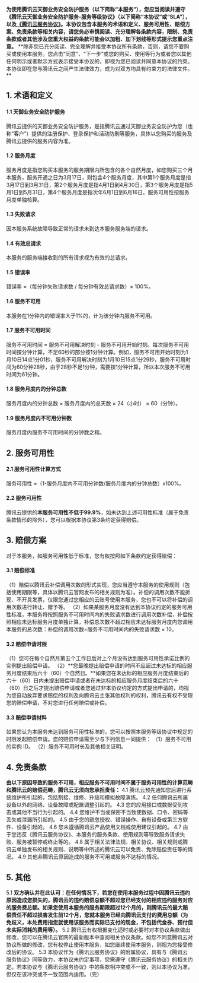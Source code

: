 **为使用腾讯云天御业务安全防护服务（以下简称“本服务”），您应当阅读并遵守《腾讯云天御业务安全防护服务-服务等级协议》（以下简称“本协议”或“SLA”），以及[《腾讯云服务协议》](https://cloud.tencent.com/document/product/301/1967)。本协议包含本服务的术语和定义、服务可用性、赔偿方案、免责条款等相关内容，请您务必审慎阅读、充分理解各条款内容，限制、免责条款或者其他涉及您重大权益的条款可能会以加粗、加下划线等形式提示您重点注意。**
**除非您已充分阅读、完全理解并接受本协议所有条款，否则，请您不要购买或使用本服务。您点击“同意”、“下一步”或您的购买、使用等行为或者您以其他任何明示或者默示方式表示接受本协议的，即视为您已阅读并同意本协议的约束。本协议即在您与腾讯云之间产生法律效力，成为对双方均具有约束力的法律文件。
**

## 1.	术语和定义
#### 1.1 天御业务安全防护服务
腾讯云提供的天御业务安全防护服务，是指腾讯云通过天御业务安全防护为您（也称“客户”）提供的注册保护、登录保护和活动防刷等服务，具体以您购买的服务及腾讯云提供的服务内容为准。
#### 1.2 服务月度
服务月度是指您购买本服务的服务期限内所包含的各个自然月度，如您购买三个月本服务，服务开通之日为3月17日，则包含4个服务月度，其中第1个服务月度是指3月17日到3月31日，第2个服务月度是指4月1日到4月30日，第3个服务月度是指5月1日到5月31日，第4个服务月度是指次年6月1日到6月16日。服务可用性按服务月度单独核算。
#### 1.3 失败请求
因本服务系统故障导致正常的请求未到达本服务服务端的请求。
#### 1.4 有效总请求
本服务的服务端接收到的所有请求视为有效的总请求。
#### 1.5 错误率 
错误率  =（每分钟失败请求数 / 每分钟有效总请求数）× 100%。
#### 1.6 服务不可用
本服务在1分钟内的错误率大于1%的，计为该分钟内服务不可用。
#### 1.7 服务不可用时间
服务不可用时间 = 服务不可用解决时刻 - 服务不可用开始时刻。每次服务不可用时间按分钟计算，不足60秒的部分按1分钟计算。例如，服务不可用开始时刻为1月10日14点1分01秒，服务不可用解决时刻为1月10日15点1分29秒，服务不可用时间为60分钟28秒，由于28秒不足1分钟，需要按1分钟计算，所以本次服务不可用时间为61分钟。
#### 1.8 服务月度内的分钟总数
 服务月度内的分钟总数 = 服务月度内的总天数 × 24（小时） × 60（分钟）。
#### 1.9 服务月度内不可用分钟数
服务月度内服务不可用时间的分钟数之和。

## 2. 服务可用性
#### 2.1 服务可用性计算方式
服务可用性 =（1-服务月度内不可用分钟数/服务月度内的分钟总数）x100%。
#### 2.2 服务可用性
腾讯云提供的**本服务可用性不低于99.9%**，如未达到上述可用性标准（属于免责条款情形的除外），您可以根据本协议第3条约定获得赔偿。

## 3. 赔偿方案
对于本服务，如服务可用性低于标准，您有权按照如下条款约定获得赔偿：
#### 3.1 赔偿标准
（1）赔偿以腾讯云补偿调用次数的形式实现，您应当遵守本服务的使用规则（包括使用期限等，具体以腾讯云官网发布的相关规则为准）。补偿的调用次数不能折现、不开具发票，仅限您通过您相应的云账号使用本服务，您也不可以将补偿的调用次数进行转让、赠予等。
（2）如果某服务月度没有达到本协议约定的服务可用性标准，本服务将按照服务不可用时间内的失败请求数进行调用次数补偿，补偿按照相应未达标服务月度单独计算，补偿总次数不超过相应未达标服务月度内您调用本服务的总次数：补偿的调用次数=服务不可用时间内的失败请求数 × 10。
#### 3.2 赔偿申请时限
（1）您可在每个自然月第五个工作日后对上个月没有达到服务可用性承诺比例的实例提出赔偿申请。
（2）**您最晚提出赔偿申请的时间不应超过未达标的相应服务月度结束后六十（60）个自然日。**如果您在未达标的相应服务月度结束后的六十（60）日内未提出赔偿申请或者在未达标的相应服务月度结束后的六十（60）日之后才提出赔偿申请或者您通过非本协议约定的方式提出申请的，均视为您自动放弃要求赔偿的权利及向腾讯云主张其他权利的权利，腾讯云有权不受理您的赔偿申请，不对您进行任何赔偿或补偿。
#### 3.3 赔偿申请材料
如果您认为本服务未达到服务可用性标准的，您可以按照本服务等级协议中规定的时限发起赔偿申请。您的赔偿申请需至少与下列信息一同提供：
（1）服务不可用的实例 ID。
（2）服务不可用时长及其他相关证明。

## 4. 免责条款
**由以下原因导致的服务不可用，相应服务不可用时间不属于服务可用性的计算范畴和腾讯云的赔偿范畴，腾讯云无须向您承担责任：**
4.1 腾讯云预先通知您后进行系统维护所引起的，包括割接、维修、升级和模拟故障演练。
4.2 任何腾讯云所属设备以外的网络、设备故障或配置调整引起的。
4.3 您的应用接口或数据受到攻击或其他不当行为引起的。
4.4 您维护不当或保密不当致使数据、口令、密码等丢失或泄漏所引起的。
4.5 由于您的疏忽授权、错误操作、自有设备或第三方软件、设备引起的。
4.6 您未遵循腾讯云产品使用文档或使用建议引起的。
4.7 由于您违反《腾讯云服务协议》、本服务的服务条款、使用规则等导致服务请求失败、服务被暂停或终止等的。
4.8 属于相关法律法规、相关协议、相关规则或腾讯云单独发布的相关规则、说明等中所述的腾讯云可以免责、免除赔偿责任等的情况。
4.9 其他非腾讯云原因造成的服务不可用或服务不达标的情况。
## 5. 其他
5.1 **双方确认并在此认可：在任何情况下，若您在使用本服务过程中因腾讯云违约原因造成您损失的，腾讯云的违约赔偿总额不超过您已经支付的相应违约服务对应的服务费总额。如果您使用本服务的服务期限超过12个月的，则腾讯云的最大赔偿责任不超过损害发生前12个月，您就本服务已经向腾讯云支付的费用总额（为免歧义，本处费用指您就使用该服务而实际已支付的现金，不包括代金券、预付但未实际消耗的费用等）。**
5.2 腾讯云有权根据变化适时或必要时对本协议条款做出修改，您可以在腾讯云官网的最新版本中查阅相关协议条款。如您不同意腾讯云对协议所做的修改，您有权停止使用本服务，如您继续使用本服务，则视为您接受修改后的协议。
5.3 本协议作为《腾讯云服务协议》的附属协议，具有与《腾讯云服务协议》同等效力，本协议未约定事项，您需遵守《腾讯云服务协议》的相关约定。若本协议与《腾讯云服务协议》中的条款相冲突或不一致，则以本协议为准，但仅在该冲突或不一致范围内适用。（完）


